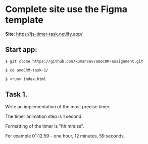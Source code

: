 # Complete site use the Figma template

**Site**: https://js-timer-task.netlify.app/

## Start app:

```ssh
$ git clone https://github.com/kumancev/amoCRM-assignment.git

$ cd amoCRM-task-1/

$ <run> index.html
```

## Task 1.

Write an implementation of the most precise timer.

The timer animation step is 1 second.

Formatting of the timer is "hh:mm:ss".

For example 01:12:59 - one hour, 12 minutes, 59 seconds.
